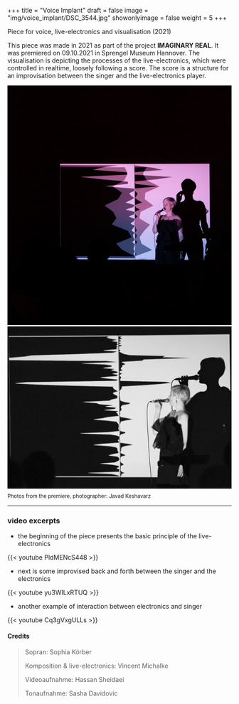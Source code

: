+++
title = "Voice Implant"
draft = false
image = "img/voice_implant/DSC_3544.jpg"
showonlyimage = false
weight = 5
+++

Piece for voice, live-electronics and visualisation (2021)
<!--more-->

This piece was made in 2021 as part of the project **IMAGINARY REAL**. It was premiered on 09.10.2021 in Sprengel Museum Hannover.
The visualisation is depicting the processes of the live-electronics, which were controlled in realtime, loosely following a score.
The score is a structure for an improvisation between the singer and the live-electronics player.

![foto][1]
![foto][2]
<sub>Photos from the premiere, photographer: Javad Keshavarz</sub>

---

### video excerpts

- the beginning of the piece presents the basic principle of the live-electronics

{{< youtube PldMENcS448 >}}


- next is some improvised back and forth between the singer and the electronics 

{{< youtube yu3WILxRTUQ >}}


- another example of interaction between electronics and singer

{{< youtube Cq3gVxgULLs >}}


#### Credits
>Sopran: Sophia Körber
>
>Komposition & live-electronics: Vincent Michalke
>
>Videoaufnahme: Hassan Sheidaei
>
>Tonaufnahme: Sasha Davidovic


[1]: /img/voice_implant/DSC_3543.jpg
[2]: /img/voice_implant/DSC_3544.jpg
